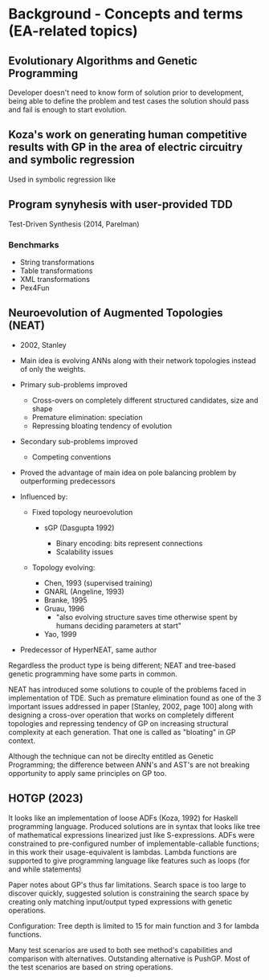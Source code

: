 # Background - Concepts and terms (EA-related topics)

## Evolutionary Algorithms and Genetic Programming

Developer doesn't need to know form of solution prior to development, being able to define the problem and test cases the solution should pass and fail is enough to start evolution.

## Koza's work on generating human competitive results with GP in the area of electric circuitry and symbolic regression

Used in symbolic regression like

## Program synyhesis with user-provided TDD

Test-Driven Synthesis (2014, Parelman)

### Benchmarks

-   String transformations
-   Table transformations
-   XML transformations
-   Pex4Fun

## Neuroevolution of Augmented Topologies (NEAT)

-   2002, Stanley

-   Main idea is evolving ANNs along with their network topologies instead of only the weights.

-   Primary sub-problems improved

    -   Cross-overs on completely different structured candidates, size and shape
    -   Premature elimination: speciation
    -   Repressing bloating tendency of evolution

-   Secondary sub-problems improved

    -   Competing conventions

-   Proved the advantage of main idea on pole balancing problem by outperforming predecessors

-   Influenced by:

    -   Fixed topology neuroevolution

        -   sGP (Dasgupta 1992)

            -   Binary encoding: bits represent connections
            -   Scalability issues

    -   Topology evolving:
        -   Chen, 1993 (supervised training)
        -   GNARL (Angeline, 1993)
        -   Branke, 1995
        -   Gruau, 1996
            -   "also evolving structure saves time otherwise spent by humans deciding parameters at start"
        -   Yao, 1999

-   Predecessor of HyperNEAT, same author

Regardless the product type is being different; NEAT and tree-based genetic programming have some parts in common.

NEAT has introduced some solutions to couple of the problems faced in implementation of TDE. Such as premature elimination found as one of the 3 important issues addressed in paper [Stanley, 2002, page 100] along with designing a cross-over operation that works on completely different topologies and repressing tendency of GP on increasing structural complexity at each generation. That one is called as "bloating" in GP context.

Although the technique can not be direclty entitled as Genetic Programming; the difference between ANN's and AST's are not breaking opportunity to apply same principles on GP too.

## HOTGP (2023)

It looks like an implementation of loose ADFs (Koza, 1992) for Haskell programming language. Produced solutions are in syntax that looks like tree of mathematical expressions linearized just like S-expressions. ADFs were constrained to pre-configured number of implementable-callable functions; in this work their usage-equivalent is lambdas. Lambda functions are supported to give programming language like features such as loops (for and while statements)

Paper notes about GP's thus far limitations. Search space is too large to discover quickly, suggested solution is constraining the search space by creating only matching input/output typed expressions with genetic operations.

Configuration: Tree depth is limited to 15 for main function and 3 for lambda functions.

Many test scenarios are used to both see method's capabilities and comparison with alternatives. Outstanding alternative is PushGP. Most of the test scenarios are based on string operations.
